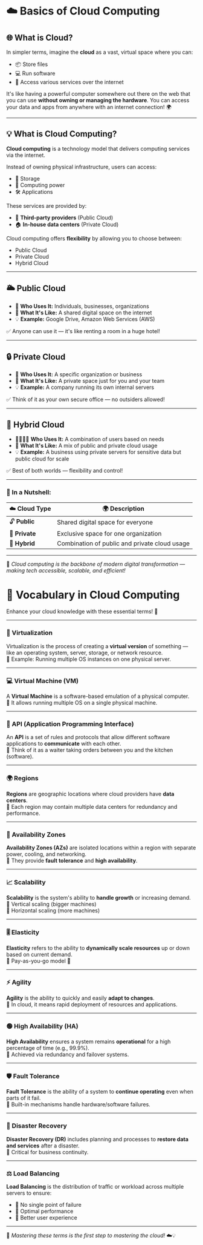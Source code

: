 # ☁️ Basics of Cloud Computing

## 🌐 What is Cloud?

In simpler terms, imagine the **cloud** as a vast, virtual space where you can:

- 📦 Store files  
- 💻 Run software  
- 🔧 Access various services over the internet  

It's like having a powerful computer somewhere out there on the web that you can use **without owning or managing the hardware**. You can access your data and apps from anywhere with an internet connection! 🌍

---

## 💡 What is Cloud Computing?

**Cloud computing** is a technology model that delivers computing services via the internet.

Instead of owning physical infrastructure, users can access:

- 💾 Storage  
- 🧠 Computing power  
- 🛠️ Applications  

These services are provided by:

- 🏢 **Third-party providers** (Public Cloud)
- 🏠 **In-house data centers** (Private Cloud)

Cloud computing offers **flexibility** by allowing you to choose between:

- Public Cloud  
- Private Cloud  
- Hybrid Cloud  

---

## 🌥️ Public Cloud

- 👥 **Who Uses It:** Individuals, businesses, organizations  
- 📖 **What It's Like:** A shared digital space on the internet  
- 💡 **Example:** Google Drive, Amazon Web Services (AWS)  

✅ Anyone can use it — it's like renting a room in a huge hotel!

---

## 🔒 Private Cloud

- 🏢 **Who Uses It:** A specific organization or business  
- 🔐 **What It's Like:** A private space just for you and your team  
- 💡 **Example:** A company running its own internal servers  

✅ Think of it as your own secure office — no outsiders allowed!

---

## 🔄 Hybrid Cloud

- 👨‍👩‍👧‍👦 **Who Uses It:** A combination of users based on needs  
- 🧩 **What It's Like:** A mix of public and private cloud usage  
- 💡 **Example:** A business using private servers for sensitive data but public cloud for scale  

✅ Best of both worlds — flexibility and control!

---

### 📝 In a Nutshell:

| ☁️ Cloud Type   | 🌍 Description                                 |
|----------------|------------------------------------------------|
| 🔓 **Public**   | Shared digital space for everyone              |
| 🔐 **Private**  | Exclusive space for one organization           |
| 🔁 **Hybrid**   | Combination of public and private cloud usage  |

---

🔗 *Cloud computing is the backbone of modern digital transformation — making tech accessible, scalable, and efficient!*


# 🧠 Vocabulary in Cloud Computing

Enhance your cloud knowledge with these essential terms! 🚀

---

### 🧰 Virtualization  
Virtualization is the process of creating a **virtual version** of something — like an operating system, server, storage, or network resource.  
🔹 Example: Running multiple OS instances on one physical server.

---

### 💻 Virtual Machine (VM)  
A **Virtual Machine** is a software-based emulation of a physical computer.  
🔹 It allows running multiple OS on a single physical machine.

---

### 🔗 API (Application Programming Interface)  
An **API** is a set of rules and protocols that allow different software applications to **communicate** with each other.  
🔹 Think of it as a waiter taking orders between you and the kitchen (software).

---

### 🌍 Regions  
**Regions** are geographic locations where cloud providers have **data centers**.  
🔹 Each region may contain multiple data centers for redundancy and performance.

---

### 🏢 Availability Zones  
**Availability Zones (AZs)** are isolated locations within a region with separate power, cooling, and networking.  
🔹 They provide **fault tolerance** and **high availability**.

---

### 📈 Scalability  
**Scalability** is the system's ability to **handle growth** or increasing demand.  
🔹 Vertical scaling (bigger machines)  
🔹 Horizontal scaling (more machines)

---

### 🎚️ Elasticity  
**Elasticity** refers to the ability to **dynamically scale resources** up or down based on current demand.  
🔹 Pay-as-you-go model 💸

---

### ⚡ Agility  
**Agility** is the ability to quickly and easily **adapt to changes**.  
🔹 In cloud, it means rapid deployment of resources and applications.

---

### 🟢 High Availability (HA)  
**High Availability** ensures a system remains **operational** for a high percentage of time (e.g., 99.9%).  
🔹 Achieved via redundancy and failover systems.

---

### 🛡️ Fault Tolerance  
**Fault Tolerance** is the ability of a system to **continue operating** even when parts of it fail.  
🔹 Built-in mechanisms handle hardware/software failures.

---

### 🚨 Disaster Recovery  
**Disaster Recovery (DR)** includes planning and processes to **restore data and services** after a disaster.  
🔹 Critical for business continuity.

---

### ⚖️ Load Balancing  
**Load Balancing** is the distribution of traffic or workload across multiple servers to ensure:  
- 🔹 No single point of failure  
- 🔹 Optimal performance  
- 🔹 Better user experience

---

📝 *Mastering these terms is the first step to mastering the cloud!* ☁️💡

